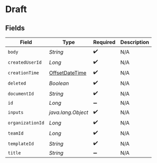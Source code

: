 # Draft


## Fields

| Field                                                                                     | Type                                                                                      | Required                                                                                  | Description                                                                               |
| ----------------------------------------------------------------------------------------- | ----------------------------------------------------------------------------------------- | ----------------------------------------------------------------------------------------- | ----------------------------------------------------------------------------------------- |
| `body`                                                                                    | *String*                                                                                  | :heavy_check_mark:                                                                        | N/A                                                                                       |
| `createdUserId`                                                                           | *Long*                                                                                    | :heavy_check_mark:                                                                        | N/A                                                                                       |
| `creationTime`                                                                            | [OffsetDateTime](https://docs.oracle.com/javase/8/docs/api/java/time/OffsetDateTime.html) | :heavy_check_mark:                                                                        | N/A                                                                                       |
| `deleted`                                                                                 | *Boolean*                                                                                 | :heavy_check_mark:                                                                        | N/A                                                                                       |
| `documentId`                                                                              | *String*                                                                                  | :heavy_check_mark:                                                                        | N/A                                                                                       |
| `id`                                                                                      | *Long*                                                                                    | :heavy_minus_sign:                                                                        | N/A                                                                                       |
| `inputs`                                                                                  | *java.lang.Object*                                                                        | :heavy_check_mark:                                                                        | N/A                                                                                       |
| `organizationId`                                                                          | *Long*                                                                                    | :heavy_check_mark:                                                                        | N/A                                                                                       |
| `teamId`                                                                                  | *Long*                                                                                    | :heavy_check_mark:                                                                        | N/A                                                                                       |
| `templateId`                                                                              | *String*                                                                                  | :heavy_check_mark:                                                                        | N/A                                                                                       |
| `title`                                                                                   | *String*                                                                                  | :heavy_minus_sign:                                                                        | N/A                                                                                       |